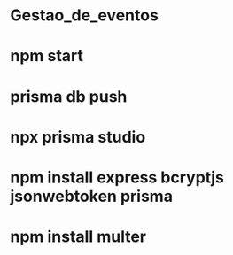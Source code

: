 # Gestao_de_eventos

# npm start

# prisma db push

# npx prisma studio

# npm install express bcryptjs jsonwebtoken prisma

# npm install multer